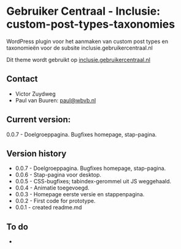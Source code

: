 # Gebruiker Centraal - Inclusie: custom-post-types-taxonomies
WordPress plugin voor het aanmaken van custom post types en taxonomieën voor de subsite inclusie.gebruikercentraal.nl

Dit theme wordt gebruikt op [inclusie.gebruikercentraal.nl](https://inclusie.gebruikercentraal.nl)

## Contact
* Victor Zuydweg
* Paul van Buuren: paul@wbvb.nl

## Current version:
0.0.7 - Doelgroeppagina. Bugfixes homepage, stap-pagina.

## Version history
* 0.0.7 - Doelgroeppagina. Bugfixes homepage, stap-pagina.
* 0.0.6 - Stap-pagina voor desktop.
* 0.0.5 - CSS-bugfixes; tabindex-gerommel uit JS weggehaald.
* 0.0.4 - Animatie toegevoegd.
* 0.0.3 - Homepage eerste versie en stappenpagina.
* 0.0.2 - First code for prototype.
* 0.0.1 - created readme.md

## To do
* 
